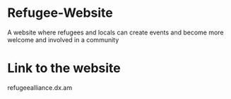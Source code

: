 # Refugee-Website
A website where refugees and locals can create events and become more welcome and involved in a community


# Link to the website
refugeealliance.dx.am
